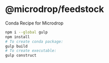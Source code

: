 # @microdrop/feedstock
Conda Recipe for Microdrop

```bash
npm i --global gulp 
npm install
# To create conda package:
gulp build
# To create executable:
gulp construct
```
